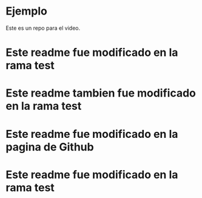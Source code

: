 # Ejemplo
Este es un repo para el video.
# Este readme fue modificado en la rama test
# Este readme tambien fue modificado en la rama test
# Este readme fue modificado en la pagina de Github
# Este readme fue modificado en la rama test
